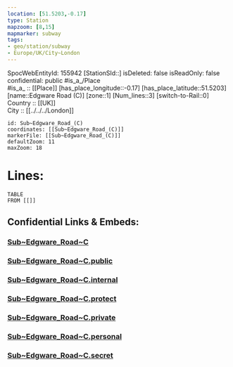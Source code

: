 ```yaml
---
location: [51.5203,-0.17] 
type: Station 
mapzoom: [8,15] 
mapmarker: subway 
tags:
- geo/station/subway
- Europe/UK/City~London
---
```

SpocWebEntityId: 155942
[StationSId::] 
isDeleted: false
isReadOnly: false
confidential: public
#is_a_/Place  
#is_a_ :: [[Place]] 
[has_place_longitude::-0.17] 
[has_place_latitude::51.5203] 
[name::Edgware Road (C)] 
[zone::1] 
[Num_lines::3] 
[switch-to-Rail::0] 
Country :: [[UK]]  
City :: [[../../../London]]  


```leaflet
id: Sub~Edgware_Road_(C)
coordinates: [[Sub~Edgware_Road_(C)]] 
markerFile: [[Sub~Edgware_Road_(C)]] 
defaultZoom: 11 
maxZoom: 18
```


# Lines: 
```dataview
TABLE 
FROM [[]] 
```


## Confidential Links & Embeds: 

### [Sub~Edgware_Road~C](/_Standards/Earth/Continent/Europe/Europe~North/UK/England/Regions~England/London,Greater/cities~GreaterLondon/Underground/Station/Sub~Edgware_Road~C.md) 

### [Sub~Edgware_Road~C.public](/_public/Earth/Continent/Europe/Europe~North/UK/England/Regions~England/London,Greater/cities~GreaterLondon/Underground/Station/Sub~Edgware_Road~C.public.md) 

### [Sub~Edgware_Road~C.internal](/_internal/Earth/Continent/Europe/Europe~North/UK/England/Regions~England/London,Greater/cities~GreaterLondon/Underground/Station/Sub~Edgware_Road~C.internal.md) 

### [Sub~Edgware_Road~C.protect](/_protect/Earth/Continent/Europe/Europe~North/UK/England/Regions~England/London,Greater/cities~GreaterLondon/Underground/Station/Sub~Edgware_Road~C.protect.md) 

### [Sub~Edgware_Road~C.private](/_private/Earth/Continent/Europe/Europe~North/UK/England/Regions~England/London,Greater/cities~GreaterLondon/Underground/Station/Sub~Edgware_Road~C.private.md) 

### [Sub~Edgware_Road~C.personal](/_personal/Earth/Continent/Europe/Europe~North/UK/England/Regions~England/London,Greater/cities~GreaterLondon/Underground/Station/Sub~Edgware_Road~C.personal.md) 

### [Sub~Edgware_Road~C.secret](/_secret/Earth/Continent/Europe/Europe~North/UK/England/Regions~England/London,Greater/cities~GreaterLondon/Underground/Station/Sub~Edgware_Road~C.secret.md)


